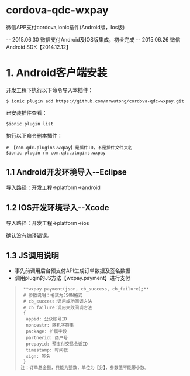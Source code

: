 # cordova-qdc-wxpay
微信APP支付cordova,ionic插件(Android版，Ios版)

-- 2015.06.30 微信支付Android及IOS版集成，初步完成
-- 2015.06.26 微信Android SDK【2014.12.12】

# 1. Android客户端安装
开发工程下执行以下命令导入本插件：

	$ ionic plugin add https://github.com/mrwutong/cordova-qdc-wxpay.git

已安装插件查看：

	$ionic plugin list


执行以下命令删本插件：

	# 【com.qdc.plugins.wxpay】是插件ID，不是插件文件夹名
	$ionic plugin rm com.qdc.plugins.wxpay

## 1.1 Android开发环境导入--Eclipse
导入路径：开发工程->platform->android

## 1.2 IOS开发环境导入--Xcode
导入路径：开发工程->platform->ios

确认没有编译错误。

## 1.3 JS调用说明

* 事先前调用后台预支付API生成订单数据及签名数据
* 调用plugin的JS方法【wxpay.payment】进行支付
>      **wxpay.payment(json, cb_success, cb_failure);**
>      # 参数说明：格式为JSON格式
>      # cb_success:调用成功回调方法
>      # cb_failure:调用失败回调方法
>      {
>       appid: 公众账号ID
>       noncestr: 随机字符串
>       package: 扩展字段
>       partnerid: 商户号
>       prepayid: 预支付交易会话ID
>       timestamp: 时间戳
>       sign: 签名
>      }
>     注：订单总金额，只能为整数，单位为【分】，参数值不能带小数。



